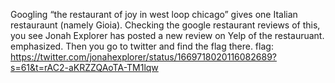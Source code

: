 Googling “the restaurant of joy in west loop chicago” gives one Italian restauraunt (namely Gioia). Checking the google restaurant reviews of this, you see Jonah Explorer has posted a new review on Yelp of the restauruant. emphasized. Then you go to twitter and find the flag there.  flag: https://twitter.com/jonahexplorer/status/1669718020116082689?s=61&t=rAC2-aKRZZQAoTA-TM1lqw